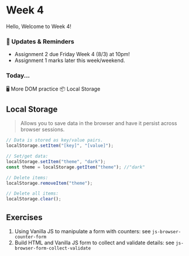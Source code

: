 # Week 4

Hello, Welcome to Week 4!

### 📢 Updates & Reminders

- Assignment 2 due Friday Week 4 (8/3) at 10pm!
- Assignment 1 marks later this week/weekend.

### Today...

🖥️ More DOM practice
📦 Local Storage

## Local Storage

> Allows you to save data in the browser and have it persist across browser sessions.

```Javascript
// Data is stored as key/value pairs.
localStorage.setItem("[key]", "[value]");

// Set/get data:
localStorage.setItem("theme", "dark");
const theme = localStorage.getItem("theme"); //"dark"

// Delete items:
localStorage.removeItem("theme");

// Delete all items:
localStorage.clear();

```
## Exercises

1. Using Vanilla JS to manipulate a form with counters: see `js-browser-counter-form`
2. Build HTML and Vanilla JS form to collect and validate details: see `js-browser-form-collect-validate`
